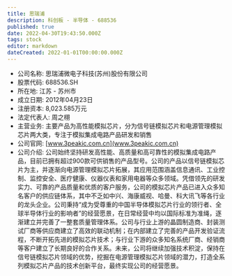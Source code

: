 ```yaml
---
title: 思瑞浦
description: 科创板 - 半导体 - 688536
published: true
date: 2022-04-30T19:43:50.000Z
tags: stock
editor: markdown
dateCreated: 2022-01-01T00:00:00.000Z
---
```


- 公司名称: 思瑞浦微电子科技(苏州)股份有限公司
- 股票代码: 688536.SH
- 所在地: 江苏 - 苏州市
- 成立日期: 2012年04月23日
- 注册资本: 8,023.585万元
- 法定代表人: 周之栩
- 主营业务: 主要产品为高性能模拟芯片，分为信号链模拟芯片和电源管理模拟芯片两大类，专注于模拟集成电路产品研发和销售
- 公司官网: [www.3peakic.com.cn](www.3peakic.com.cn)
- 公司介绍: 公司始终坚持研发高性能、高质量和高可靠性的模拟集成电路产品，目前已拥有超过900款可供销售的产品型号。公司的产品以信号链模拟芯片为主，并逐渐向电源管理模拟芯片拓展，其应用范围涵盖信息通讯、工业控制、监控安全、医疗健康、仪器仪表和家用电器等众多领域。凭借领先的研发实力、可靠的产品质量和优质的客户服务，公司的模拟芯片产品已进入众多知名客户的供应链体系，其中不乏如中兴、海康威视、哈曼、科大讯飞等各行业的龙头企业。公司秉持“成为受尊重的中国半导体模拟芯片行业的领行者、全球半导体行业的影响者”的经营愿景，在日常经营中均以国际标准为准绳，逐渐建立并完善了一整套质量管理体系。公司与行业上游的晶圆制造商、封装测试厂商等供应商建立了高效的联动机制；在内部建立了完善的产品开发验证流程，不断开拓先进的模拟芯片技术；与行业下游的众多知名系统厂商、经销商等客户建立了长期良好的合作关系。未来，公司将继续加强技术积淀，保持在信号链模拟芯片领域的优势，挖掘在电源管理模拟芯片领域的潜力，打造全系列模拟芯片产品的技术创新平台，最终实现公司的经营愿景。


